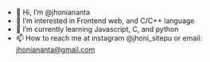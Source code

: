 - 👋 Hi, I’m @jhoniananta
- 👀 I’m interested in Frontend web, and C/C++ language
- 🌱 I’m currently learning Javascript, C, and python
- 📫 How to reach me at instagram @jhoni_sitepu or email: jhoniananta@gmail.com

<!---
jhoniananta/jhoniananta is a ✨ special ✨ repository because its `README.md` (this file) appears on your GitHub profile.
You can click the Preview link to take a look at your changes.
--->
